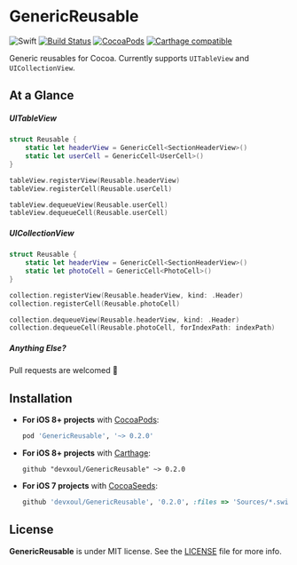 GenericReusable
===============

![Swift](https://img.shields.io/badge/Swift-2.2-orange.svg)
[![Build Status](https://travis-ci.org/devxoul/GenericReusable.svg)](https://travis-ci.org/devxoul/GenericReusable)
[![CocoaPods](http://img.shields.io/cocoapods/v/GenericReusable.svg)](https://cocoapods.org/pods/GenericReusable)
[![Carthage compatible](https://img.shields.io/badge/Carthage-compatible-4BC51D.svg?style=flat)](https://github.com/Carthage/Carthage)

Generic reusables for Cocoa. Currently supports `UITableView` and `UICollectionView`.


At a Glance
-----------

##### UITableView

```swift
struct Reusable {
    static let headerView = GenericCell<SectionHeaderView>()
    static let userCell = GenericCell<UserCell>()
}

tableView.registerView(Reusable.headerView)
tableView.registerCell(Reusable.userCell)

tableView.dequeueView(Reusable.userCell)
tableView.dequeueCell(Reusable.userCell)
```

##### UICollectionView

```swift
struct Reusable {
    static let headerView = GenericCell<SectionHeaderView>()
    static let photoCell = GenericCell<PhotoCell>()
}

collection.registerView(Reusable.headerView, kind: .Header)
collection.registerCell(Reusable.photoCell)

collection.dequeueView(Reusable.headerView, kind: .Header)
collection.dequeueCell(Reusable.photoCell, forIndexPath: indexPath)
```

##### Anything Else?

Pull requests are welcomed 💖


Installation
------------

- **For iOS 8+ projects** with [CocoaPods](https://cocoapods.org):

    ```ruby
    pod 'GenericReusable', '~> 0.2.0'
    ```

- **For iOS 8+ projects** with [Carthage](https://github.com/Carthage/Carthage):

    ```
    github "devxoul/GenericReusable" ~> 0.2.0
    ```

- **For iOS 7 projects** with [CocoaSeeds](https://github.com/devxoul/CocoaSeeds):

    ```ruby
    github 'devxoul/GenericReusable', '0.2.0', :files => 'Sources/*.swift'
    ```


License
-------

**GenericReusable** is under MIT license. See the [LICENSE](LICENSE) file for more info.
